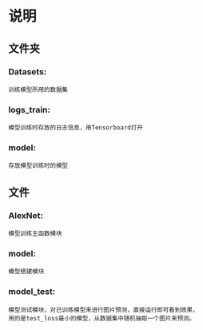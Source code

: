 # 说明
## 文件夹
### Datasets:
    训练模型所用的数据集
### logs_train:
    模型训练时存放的日志信息，用Tensorboard打开
### model:
    存放模型训练时的模型

## 文件
### AlexNet:
    模型训练主函数模块
### model:
    模型搭建模块
### model_test:
    模型测试模块，对已训练模型来进行图片预测，直接运行即可看到效果，
    用的是test_loss最小的模型，从数据集中随机抽取一个图片来预测。